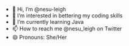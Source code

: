 - 👋 Hi, I’m @nesu-leigh
- 👀 I’m interested in bettering my coding skills
- 🌱 I’m currently learning Java
- 📫 How to reach me @nesu_leigh on Twitter
- 😄 Pronouns: She/Her
  

<!---
nesu-leigh/nesu-leigh is a ✨ special ✨ repository because its `README.md` (this file) appears on your GitHub profile.
You can click the Preview link to take a look at your changes.
--->
